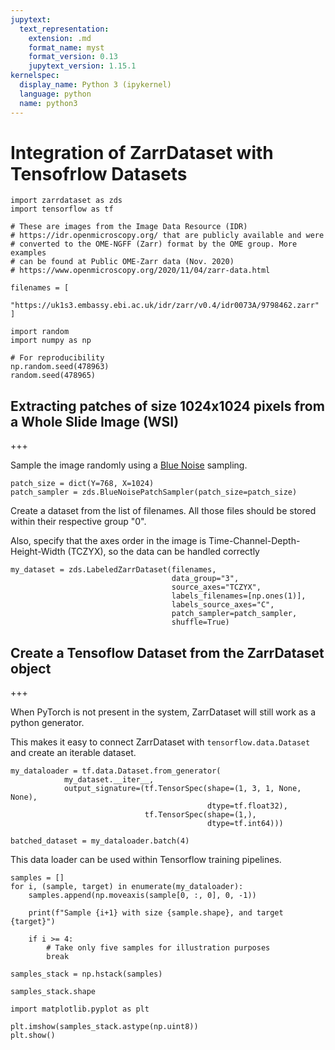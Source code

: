 ```yaml
---
jupytext:
  text_representation:
    extension: .md
    format_name: myst
    format_version: 0.13
    jupytext_version: 1.15.1
kernelspec:
  display_name: Python 3 (ipykernel)
  language: python
  name: python3
---
```


# Integration of ZarrDataset with Tensofrlow Datasets

```{code-cell} ipython3
import zarrdataset as zds
import tensorflow as tf
```

```{code-cell} ipython3
# These are images from the Image Data Resource (IDR) 
# https://idr.openmicroscopy.org/ that are publicly available and were 
# converted to the OME-NGFF (Zarr) format by the OME group. More examples
# can be found at Public OME-Zarr data (Nov. 2020)
# https://www.openmicroscopy.org/2020/11/04/zarr-data.html

filenames = [
    "https://uk1s3.embassy.ebi.ac.uk/idr/zarr/v0.4/idr0073A/9798462.zarr"
]
```

```{code-cell} ipython3
import random
import numpy as np

# For reproducibility
np.random.seed(478963)
random.seed(478965)
```

## Extracting patches of size 1024x1024 pixels from a Whole Slide Image (WSI)

+++

Sample the image randomly using a [Blue Noise](https://blog.demofox.org/2017/10/20/generating-blue-noise-sample-points-with-mitchells-best-candidate-algorithm/) sampling.

```{code-cell} ipython3
patch_size = dict(Y=768, X=1024)
patch_sampler = zds.BlueNoisePatchSampler(patch_size=patch_size)
```

Create a dataset from the list of filenames. All those files should be stored within their respective group "0".

Also, specify that the axes order in the image is Time-Channel-Depth-Height-Width (TCZYX), so the data can be handled correctly

```{code-cell} ipython3
my_dataset = zds.LabeledZarrDataset(filenames,
                                    data_group="3",
                                    source_axes="TCZYX",
                                    labels_filenames=[np.ones(1)],
                                    labels_source_axes="C",
                                    patch_sampler=patch_sampler,
                                    shuffle=True)
```

## Create a Tensoflow Dataset from the ZarrDataset object

+++

When PyTorch is not present in the system, ZarrDataset will still work as a python generator.

This makes it easy to connect ZarrDataset with `tensorflow.data.Dataset` and create an iterable dataset.

```{code-cell} ipython3
my_dataloader = tf.data.Dataset.from_generator(
            my_dataset.__iter__,
            output_signature=(tf.TensorSpec(shape=(1, 3, 1, None, None),
                                            dtype=tf.float32),
                              tf.TensorSpec(shape=(1,),
                                            dtype=tf.int64)))

batched_dataset = my_dataloader.batch(4)
```

This data loader can be used within Tensorflow training pipelines.

```{code-cell} ipython3
samples = []
for i, (sample, target) in enumerate(my_dataloader):
    samples.append(np.moveaxis(sample[0, :, 0], 0, -1))

    print(f"Sample {i+1} with size {sample.shape}, and target {target}")

    if i >= 4:
        # Take only five samples for illustration purposes
        break

samples_stack = np.hstack(samples)
```

```{code-cell} ipython3
samples_stack.shape
```

```{code-cell} ipython3
import matplotlib.pyplot as plt

plt.imshow(samples_stack.astype(np.uint8))
plt.show()
```
